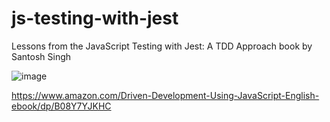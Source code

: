 # js-testing-with-jest
Lessons from the JavaScript Testing with Jest: A TDD Approach book by Santosh Singh

![image](https://github.com/dannevesdantas/jest-coverage/assets/5115895/f2881533-6836-421b-9d89-110788a2cf36)

https://www.amazon.com/Driven-Development-Using-JavaScript-English-ebook/dp/B08Y7YJKHC
